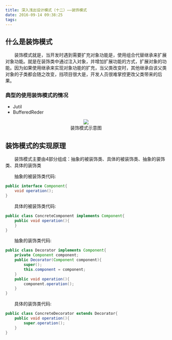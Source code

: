 ```yaml
---
title: 深入浅出设计模式（十二）——装饰模式
date: 2016-09-14 09:38:25
tags:
---
```


## 什么是装饰模式

　　装饰模式就是，当开发时遇到需要扩充对象功能是，使用组合代替继承来扩展对象功能。就是在装饰类中通过注入对象，并增加扩展功能的方式，扩展对象的功能。因为如果使用继承来实现对象功能的扩充，当父类改变时，其他继承自该父类对象的子类都会随之改变，挡项目很大是，开发人员很难掌控更改父类带来的后果。

### 典型的使用装饰模式的情况

- Jutil
- BufferedReder

<div align="center">
<img src="http://oc4wmeyj8.bkt.clouddn.com/%E8%A3%85%E9%A5%B0%E6%A8%A1%E5%BC%8F%E7%A4%BA%E6%84%8F%E5%9B%BE.gif"/>
<div>装饰模式示意图</div>
</div>

## 装饰模式的实现原理

　　装饰模式主要由4部分组成：抽象的被装饰类、具体的被装饰类、抽象的装饰类、具体的装饰类

　　抽象的被装饰类代码:

``` java
public interface Component{
	void operation();
}
```

　　具体的被装饰类代码:

``` java
public class ConcreteComponent implements Component{
	public void operation(){
	}
}
```

　　抽象的装饰类代码:

``` java
public class Decorator implements Component{
	private Component component;
	public Decorator(Component component){
		super();
		this.component = component;
	}
	public void operation(){
		component.operation();
	}
}
```

　　具体的装饰类代码:

``` java
public class ConcreteDecorator extends Decorator{
	public void operation(){
		super.operation();
	}
}
```